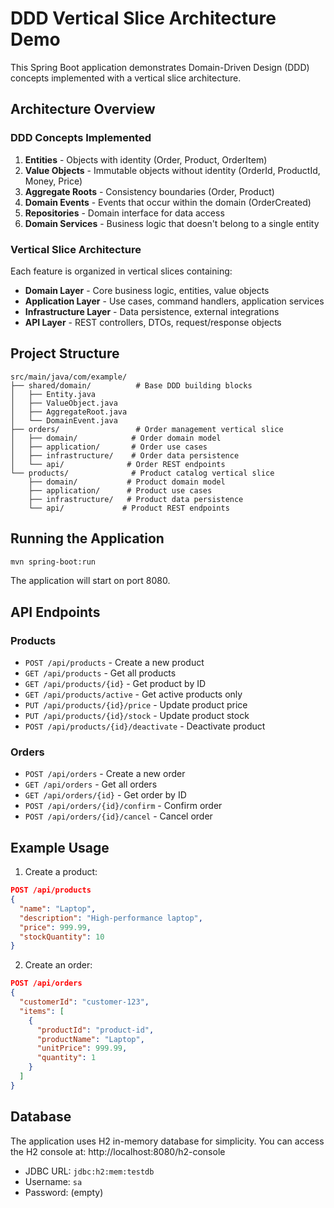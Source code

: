 # DDD Vertical Slice Architecture Demo

This Spring Boot application demonstrates Domain-Driven Design (DDD) concepts implemented with a vertical slice architecture.

## Architecture Overview

### DDD Concepts Implemented

1. **Entities** - Objects with identity (Order, Product, OrderItem)
2. **Value Objects** - Immutable objects without identity (OrderId, ProductId, Money, Price)
3. **Aggregate Roots** - Consistency boundaries (Order, Product)
4. **Domain Events** - Events that occur within the domain (OrderCreated)
5. **Repositories** - Domain interface for data access
6. **Domain Services** - Business logic that doesn't belong to a single entity

### Vertical Slice Architecture

Each feature is organized in vertical slices containing:
- **Domain Layer** - Core business logic, entities, value objects
- **Application Layer** - Use cases, command handlers, application services
- **Infrastructure Layer** - Data persistence, external integrations
- **API Layer** - REST controllers, DTOs, request/response objects

## Project Structure

```
src/main/java/com/example/
├── shared/domain/          # Base DDD building blocks
│   ├── Entity.java
│   ├── ValueObject.java
│   ├── AggregateRoot.java
│   └── DomainEvent.java
├── orders/                 # Order management vertical slice
│   ├── domain/            # Order domain model
│   ├── application/       # Order use cases
│   ├── infrastructure/    # Order data persistence
│   └── api/              # Order REST endpoints
└── products/              # Product catalog vertical slice
    ├── domain/           # Product domain model
    ├── application/      # Product use cases
    ├── infrastructure/   # Product data persistence
    └── api/             # Product REST endpoints
```

## Running the Application

```bash
mvn spring-boot:run
```

The application will start on port 8080.

## API Endpoints

### Products
- `POST /api/products` - Create a new product
- `GET /api/products` - Get all products
- `GET /api/products/{id}` - Get product by ID
- `GET /api/products/active` - Get active products only
- `PUT /api/products/{id}/price` - Update product price
- `PUT /api/products/{id}/stock` - Update product stock
- `POST /api/products/{id}/deactivate` - Deactivate product

### Orders
- `POST /api/orders` - Create a new order
- `GET /api/orders` - Get all orders
- `GET /api/orders/{id}` - Get order by ID
- `POST /api/orders/{id}/confirm` - Confirm order
- `POST /api/orders/{id}/cancel` - Cancel order

## Example Usage

1. Create a product:
```json
POST /api/products
{
  "name": "Laptop",
  "description": "High-performance laptop",
  "price": 999.99,
  "stockQuantity": 10
}
```

2. Create an order:
```json
POST /api/orders
{
  "customerId": "customer-123",
  "items": [
    {
      "productId": "product-id",
      "productName": "Laptop",
      "unitPrice": 999.99,
      "quantity": 1
    }
  ]
}
```

## Database

The application uses H2 in-memory database for simplicity. You can access the H2 console at:
http://localhost:8080/h2-console

- JDBC URL: `jdbc:h2:mem:testdb`
- Username: `sa`
- Password: (empty)